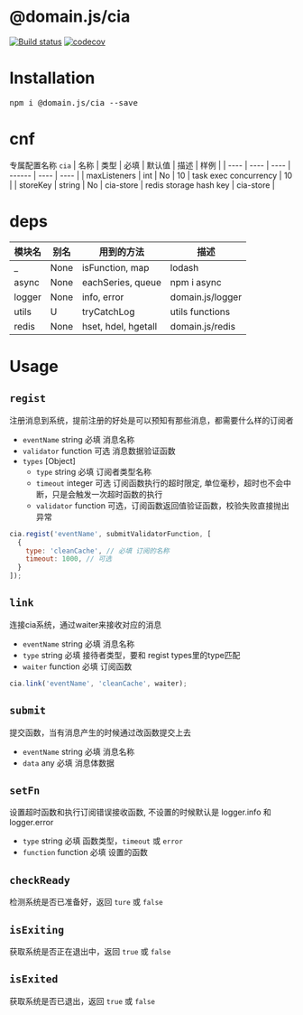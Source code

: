 # @domain.js/cia

[![Build status](https://travis-ci.com/domain-js/cia.svg?branch=master)](https://travis-ci.org/domain-js/cia)
[![codecov](https://codecov.io/gh/domain-js/cia/branch/master/graph/badge.svg)](https://codecov.io/gh/domain-js/cia)

# Installation
<pre>npm i @domain.js/cia --save</pre>

# cnf
专属配置名称 `cia`
| 名称 | 类型 | 必填 | 默认值 | 描述 | 样例 |
| ---- | ---- | ---- | ------ | ---- | ---- |
| maxListeners | int | No | 10 | task exec concurrency | 10 |
| storeKey | string | No | cia-store | redis storage hash key | cia-store |

# deps
| 模块名 | 别名 | 用到的方法 | 描述 |
| ------ | ---- | ---------- | ---- |
| _ | None | isFunction, map  | lodash |
| async | None | eachSeries, queue| npm i async |
| logger | None | info, error | domain.js/logger |
| utils | U | tryCatchLog | utils functions |
| redis | None | hset, hdel, hgetall | domain.js/redis | 


# Usage

## `regist`
注册消息到系统，提前注册的好处是可以预知有那些消息，都需要什么样的订阅者
* `eventName` string 必填 消息名称
* `validator` function 可选 消息数据验证函数
* `types` [Object]
  * `type` string 必填 订阅者类型名称
  * `timeout` integer 可选 订阅函数执行的超时限定, 单位毫秒，超时也不会中断，只是会触发一次超时函数的执行
  * `validator` function 可选，订阅函数返回值验证函数，校验失败直接抛出异常

```javascript
cia.regist('eventName', submitValidatorFunction, [
  {
    type: 'cleanCache', // 必填 订阅的名称
    timeout: 1000, // 可选 
  }
]);
```

## `link`
连接cia系统，通过waiter来接收对应的消息
* `eventName` string 必填 消息名称
* `type` string 必填 接待者类型，要和 regist types里的type匹配
* `waiter` function 必填 订阅函数

```javascript
cia.link('eventName', 'cleanCache', waiter);
```

## `submit`
提交函数，当有消息产生的时候通过改函数提交上去
* `eventName` string 必填 消息名称
* `data` any 必填 消息体数据

## `setFn`
设置超时函数和执行订阅错误接收函数, 不设置的时候默认是 logger.info 和 logger.error
* `type` string 必填 函数类型，`timeout` 或 `error`
* `function` function 必填 设置的函数

## `checkReady` 
检测系统是否已准备好，返回 `ture` 或 `false`

## `isExiting`
获取系统是否正在退出中，返回 `true` 或 `false`

## `isExited`
获取系统是否已退出，返回 `true` 或 `false`
